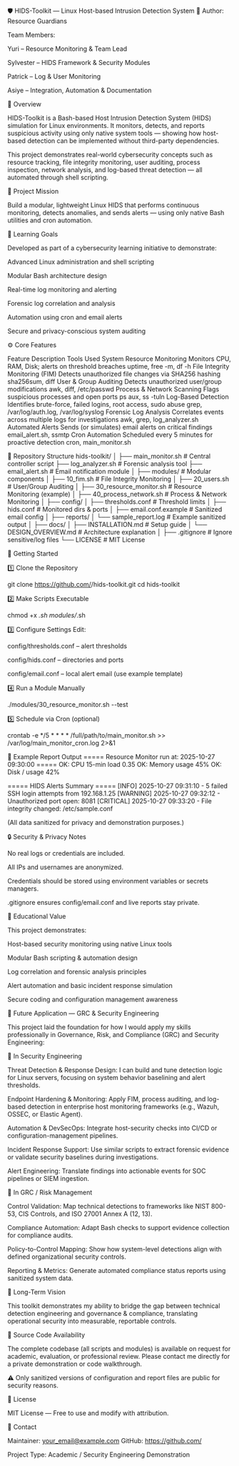 🛡️ HIDS-Toolkit — Linux Host-based Intrusion Detection System
🔧 Author: Resource Guardians

Team Members:

Yuri – Resource Monitoring & Team Lead

Sylvester – HIDS Framework & Security Modules

Patrick – Log & User Monitoring

Asiye – Integration, Automation & Documentation

📘 Overview

HIDS-Toolkit is a Bash-based Host Intrusion Detection System (HIDS) simulation for Linux environments.
It monitors, detects, and reports suspicious activity using only native system tools — showing how host-based detection can be implemented without third-party dependencies.

This project demonstrates real-world cybersecurity concepts such as resource tracking, file integrity monitoring, user auditing, process inspection, network analysis, and log-based threat detection — all automated through shell scripting.

🎯 Project Mission

Build a modular, lightweight Linux HIDS that performs continuous monitoring, detects anomalies, and sends alerts — using only native Bash utilities and cron automation.

🧠 Learning Goals

Developed as part of a cybersecurity learning initiative to demonstrate:

Advanced Linux administration and shell scripting

Modular Bash architecture design

Real-time log monitoring and alerting

Forensic log correlation and analysis

Automation using cron and email alerts

Secure and privacy-conscious system auditing

⚙️ Core Features

Feature	Description	Tools Used
System Resource Monitoring	Monitors CPU, RAM, Disk; alerts on threshold breaches	uptime, free -m, df -h
File Integrity Monitoring (FIM)	Detects unauthorized file changes via SHA256 hashing	sha256sum, diff
User & Group Auditing	Detects unauthorized user/group modifications	awk, diff, /etc/passwd
Process & Network Scanning	Flags suspicious processes and open ports	ps aux, ss -tuln
Log-Based Detection	Identifies brute-force, failed logins, root access, sudo abuse	grep, /var/log/auth.log, /var/log/syslog
Forensic Log Analysis	Correlates events across multiple logs for investigations	awk, grep, log_analyzer.sh
Automated Alerts	Sends (or simulates) email alerts on critical findings	email_alert.sh, ssmtp
Cron Automation	Scheduled every 5 minutes for proactive detection	cron, main_monitor.sh

📂 Repository Structure
hids-toolkit/
│
├── main_monitor.sh              # Central controller script
├── log_analyzer.sh              # Forensic analysis tool
├── email_alert.sh               # Email notification module
│
├── modules/                     # Modular components
│   ├── 10_fim.sh                # File Integrity Monitoring
│   ├── 20_users.sh              # User/Group Auditing
│   ├── 30_resource_monitor.sh   # Resource Monitoring (example)
│   ├── 40_process_network.sh    # Process & Network Monitoring
│
├── config/
│   ├── thresholds.conf          # Threshold limits
│   ├── hids.conf                # Monitored dirs & ports
│   ├── email.conf.example       # Sanitized email config
│
├── reports/
│   └── sample_report.log        # Example sanitized output
│
├── docs/
│   ├── INSTALLATION.md          # Setup guide
│   └── DESIGN_OVERVIEW.md       # Architecture explanation
│
├── .gitignore                   # Ignore sensitive/log files
└── LICENSE                      # MIT License

🚀 Getting Started

1️⃣ Clone the Repository

git clone https://github.com/<your-username>/hids-toolkit.git
cd hids-toolkit


2️⃣ Make Scripts Executable

chmod +x *.sh modules/*.sh


3️⃣ Configure Settings
Edit:

config/thresholds.conf – alert thresholds

config/hids.conf – directories and ports

config/email.conf – local alert email (use example template)

4️⃣ Run a Module Manually

./modules/30_resource_monitor.sh --test


5️⃣ Schedule via Cron (optional)

crontab -e
*/5 * * * * /full/path/to/main_monitor.sh >> /var/log/main_monitor_cron.log 2>&1

🧪 Example Report Output
===== Resource Monitor run at: 2025-10-27 09:30:00 =====
OK: CPU 15-min load 0.35
OK: Memory usage 45%
OK: Disk / usage 42%

===== HIDS Alerts Summary =====
[INFO] 2025-10-27 09:31:10 - 5 failed SSH login attempts from 192.168.1.25
[WARNING] 2025-10-27 09:32:12 - Unauthorized port open: 8081
[CRITICAL] 2025-10-27 09:33:20 - File integrity changed: /etc/sample.conf


(All data sanitized for privacy and demonstration purposes.)

🔒 Security & Privacy Notes

No real logs or credentials are included.

All IPs and usernames are anonymized.

Credentials should be stored using environment variables or secrets managers.

.gitignore ensures config/email.conf and live reports stay private.

🧩 Educational Value

This project demonstrates:

Host-based security monitoring using native Linux tools

Modular Bash scripting & automation design

Log correlation and forensic analysis principles

Alert automation and basic incident response simulation

Secure coding and configuration management awareness

🧠 Future Application — GRC & Security Engineering

This project laid the foundation for how I would apply my skills professionally in Governance, Risk, and Compliance (GRC) and Security Engineering:

🧩 In Security Engineering

Threat Detection & Response Design: I can build and tune detection logic for Linux servers, focusing on system behavior baselining and alert thresholds.

Endpoint Hardening & Monitoring: Apply FIM, process auditing, and log-based detection in enterprise host monitoring frameworks (e.g., Wazuh, OSSEC, or Elastic Agent).

Automation & DevSecOps: Integrate host-security checks into CI/CD or configuration-management pipelines.

Incident Response Support: Use similar scripts to extract forensic evidence or validate security baselines during investigations.

Alert Engineering: Translate findings into actionable events for SOC pipelines or SIEM ingestion.

🧭 In GRC / Risk Management

Control Validation: Map technical detections to frameworks like NIST 800-53, CIS Controls, and ISO 27001 Annex A (12, 13).

Compliance Automation: Adapt Bash checks to support evidence collection for compliance audits.

Policy-to-Control Mapping: Show how system-level detections align with defined organizational security controls.

Reporting & Metrics: Generate automated compliance status reports using sanitized system data.

💼 Long-Term Vision

This toolkit demonstrates my ability to bridge the gap between technical detection engineering and governance & compliance, translating operational security into measurable, reportable controls.

🧾 Source Code Availability

The complete codebase (all scripts and modules) is available on request for academic, evaluation, or professional review.
Please contact me directly for a private demonstration or code walkthrough.

⚠️ Only sanitized versions of configuration and report files are public for security reasons.

🪪 License

MIT License — Free to use and modify with attribution.

📨 Contact

Maintainer: <your_email@example.com>
GitHub: https://github.com/<your-username>

Project Type: Academic / Security Engineering Demonstration
